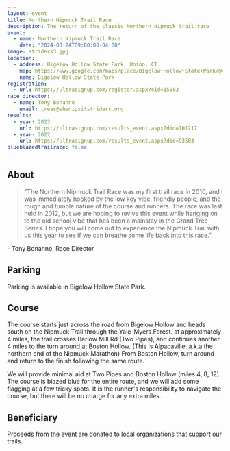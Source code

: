 ```yaml
---
layout: event
title: Northern Nipmuck Trail Race
description: The return of the classic Northern Nipmuck trail race
event: 
  - name: Northern Nipmuck Trail Race
    date: "2024-03-24T09:00:00-04:00"
image: striders3.jpg
location:
  - address: Bigelow Hollow State Park, Union, CT
    map: https://www.google.com/maps/place/Bigelow+Hollow+State+Park/@41.9937703,-72.1322512,16z
    name: Bigelow Hollow State Park
registration: 
  - url: https://ultrasignup.com/register.aspx?eid=15083
race_director:
  - name: Tony Bonanno
    email: treas@shenipsitstriders.org
results:
  - year: 2023
    url: https://ultrasignup.com/results_event.aspx?did=101217
  - year: 2022
    url: https://ultrasignup.com/results_event.aspx?did=93503
blueblazedtrailrace: false
---
```


## About
> "The Northern Nipmuck Trail Race was my first trail race in 2010, and I was immediately hooked by the low key vibe, friendly people, and the rough and tumble nature of the course and runners. The race was last held in 2012, but we are hoping to revive this event while hanging on to the old school vibe that has been a mainstay in the Grand Tree Series. I hope you will come out to experience the Nipmuck Trail with us this year to see if we can breathe some life back into this race."

\- Tony Bonanno, Race Director

## Parking

Parking is available in Bigelow Hollow State Park. 

## Course

The course starts just across the road from Bigelow Hollow and heads south on the Nipmuck Trail through the Yale-Myers Forest. at approximately 4 miles, the trail crosses Barlow Mill Rd (Two Pipes), and continues another 4 miles to the turn around at Boston Hollow. (This is Alpacaville, a.k.a the northern end of the Nipmuck Marathon) From Boston Hollow, turn around and return to the finish following the same route.

We will provide minimal aid at Two Pipes and Boston Hollow (miles 4, 8, 12). The course is blazed blue for the entire route, and we will add some flagging at a few tricky spots. It is the runner's responsibility to navigate the course, but there will be no charge for any extra miles.

## Beneficiary

Proceeds from the event are donated to local organizations that support our trails.

